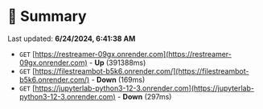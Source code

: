 # 📖 Summary
Last updated: **6/24/2024, 6:41:38 AM**

- `GET` [https://restreamer-09gx.onrender.com](https://restreamer-09gx.onrender.com) - **Up** (391388ms)
- `GET` [https://filestreambot-b5k6.onrender.com/](https://filestreambot-b5k6.onrender.com/) - **Down** (169ms)
- `GET` [https://jupyterlab-python3-12-3.onrender.com](https://jupyterlab-python3-12-3.onrender.com) - **Down** (297ms)
